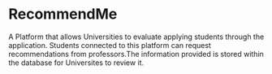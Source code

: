# RecommendMe
A Platform that allows Universities to evaluate applying students through the application. Students connected to this platform can request recommendations from professors.The information provided is stored  within the database for Universites to review it.
